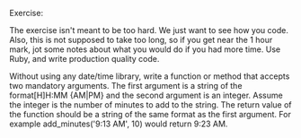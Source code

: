 Exercise:

The exercise isn't meant to be too hard. We just want to see how you code.
Also, this is not supposed to take too long, so if you get near the 1 hour mark, jot some notes about what you would do if you had more time. Use Ruby, and write production quality code.

Without using any date/time library, write a function or method that accepts two mandatory arguments.
The first argument is a string of the format[H]H:MM {AM|PM} and the second argument is an integer. Assume the integer is the number of minutes to add to the string. The return value of the function should be a string of the same format as the first argument. For example add_minutes('9:13 AM', 10) would return 9:23 AM.